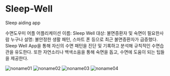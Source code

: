 # Sleep-Well
Sleep aiding app

수면도우미 어플
어플리케이션 이름: Sleep Well
대상: 불면증환자 및 숙면이 필요한사람 누구나
설명: 불안정한 생활 패턴, 스마트 폰 등으로 최근 불면증환자가 급증했다. Sleep Well App을 통해 자신의 수면 패턴을 진단 및 기록하고 분석해 규칙적인 수면습관을 유도한다. 또한 자연소리나 백색소음을 통해 숙면을 돕고, 수면에 도움이 되는 팁들을 제공한다.


![noname01](https://user-images.githubusercontent.com/35096782/40889471-3dc870f4-67a2-11e8-86c5-96ded5f730c9.png)
![noname02](https://user-images.githubusercontent.com/35096782/40889472-442139e0-67a2-11e8-961c-c8c38aefab5c.png)
![noname03](https://user-images.githubusercontent.com/35096782/40889473-444bfba8-67a2-11e8-984a-16091a559df1.png)
![noname04](https://user-images.githubusercontent.com/35096782/40889474-4479fb20-67a2-11e8-82be-a4b19c7fa60a.png)
